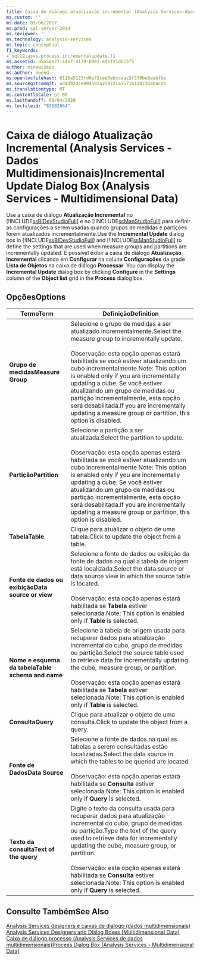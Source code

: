 ```yaml
---
title: Caixa de diálogo atualização incremental (Analysis Services-dados multidimensionais) | Microsoft Docs
ms.custom: ''
ms.date: 03/06/2017
ms.prod: sql-server-2014
ms.reviewer: ''
ms.technology: analysis-services
ms.topic: conceptual
f1_keywords:
- sql12.asvs.process.incrementalupdate.f1
ms.assetid: d5a5ae27-44e7-4179-b9e2-efbf21d6c5f5
author: minewiskan
ms.author: owend
ms.openlocfilehash: 6115a5123fd6e72cee0ebccaac5f539be8aebfbe
ms.sourcegitcommit: ad4d92dce894592a259721a1571b1d8736abacdb
ms.translationtype: MT
ms.contentlocale: pt-BR
ms.lasthandoff: 08/04/2020
ms.locfileid: "87582664"
---
```

# <a name="incremental-update-dialog-box-analysis-services---multidimensional-data"></a><span data-ttu-id="6eb62-102">Caixa de diálogo Atualização Incremental (Analysis Services - Dados Multidimensionais)</span><span class="sxs-lookup"><span data-stu-id="6eb62-102">Incremental Update Dialog Box (Analysis Services - Multidimensional Data)</span></span>
  <span data-ttu-id="6eb62-103">Use a caixa de diálogo **Atualização Incremental** no [!INCLUDE[ssBIDevStudioFull](../includes/ssbidevstudiofull-md.md)] e no [!INCLUDE[ssManStudioFull](../includes/ssmanstudiofull-md.md)] para definir as configurações a serem usadas quando grupos de medidas e partições forem atualizados incrementalmente.</span><span class="sxs-lookup"><span data-stu-id="6eb62-103">Use the **Incremental Update** dialog box in [!INCLUDE[ssBIDevStudioFull](../includes/ssbidevstudiofull-md.md)] and [!INCLUDE[ssManStudioFull](../includes/ssmanstudiofull-md.md)] to define the settings that are used when measure groups and partitions are incrementally updated.</span></span> <span data-ttu-id="6eb62-104">É possível exibir a caixa de diálogo **Atualização Incremental** clicando em **Configurar** na coluna **Configurações** da grade **Lista de Objetos** na caixa de diálogo **Processar** .</span><span class="sxs-lookup"><span data-stu-id="6eb62-104">You can display the **Incremental Update** dialog box by clicking **Configure** in the **Settings** column of the **Object list** grid in the **Process** dialog box.</span></span>  
  
## <a name="options"></a><span data-ttu-id="6eb62-105">Opções</span><span class="sxs-lookup"><span data-stu-id="6eb62-105">Options</span></span>  
  
|<span data-ttu-id="6eb62-106">Termo</span><span class="sxs-lookup"><span data-stu-id="6eb62-106">Term</span></span>|<span data-ttu-id="6eb62-107">Definição</span><span class="sxs-lookup"><span data-stu-id="6eb62-107">Definition</span></span>|  
|----------|----------------|  
|<span data-ttu-id="6eb62-108">**Grupo de medidas**</span><span class="sxs-lookup"><span data-stu-id="6eb62-108">**Measure Group**</span></span>|<span data-ttu-id="6eb62-109">Selecione o grupo de medidas a ser atualizado incrementalmente.</span><span class="sxs-lookup"><span data-stu-id="6eb62-109">Select the measure group to incrementally update.</span></span><br /><br /> <span data-ttu-id="6eb62-110">Observação: esta opção apenas estará habilitada se você estiver atualizando um cubo incrementalmente.</span><span class="sxs-lookup"><span data-stu-id="6eb62-110">Note: This option is enabled only if you are incrementally updating a cube.</span></span> <span data-ttu-id="6eb62-111">Se você estiver atualizando um grupo de medidas ou partição incrementalmente, esta opção será desabilitada.</span><span class="sxs-lookup"><span data-stu-id="6eb62-111">If you are incrementally updating a measure group or partition, this option is disabled.</span></span>|  
|<span data-ttu-id="6eb62-112">**Partição**</span><span class="sxs-lookup"><span data-stu-id="6eb62-112">**Partition**</span></span>|<span data-ttu-id="6eb62-113">Selecione a partição a ser atualizada.</span><span class="sxs-lookup"><span data-stu-id="6eb62-113">Select the partition to update.</span></span><br /><br /> <span data-ttu-id="6eb62-114">Observação: esta opção apenas estará habilitada se você estiver atualizando um cubo incrementalmente.</span><span class="sxs-lookup"><span data-stu-id="6eb62-114">Note: This option is enabled only if you are incrementally updating a cube.</span></span> <span data-ttu-id="6eb62-115">Se você estiver atualizando um grupo de medidas ou partição incrementalmente, esta opção será desabilitada.</span><span class="sxs-lookup"><span data-stu-id="6eb62-115">If you are incrementally updating a measure group or partition, this option is disabled.</span></span>|  
|<span data-ttu-id="6eb62-116">**Tabela**</span><span class="sxs-lookup"><span data-stu-id="6eb62-116">**Table**</span></span>|<span data-ttu-id="6eb62-117">Clique para atualizar o objeto de uma tabela.</span><span class="sxs-lookup"><span data-stu-id="6eb62-117">Click to update the object from a table.</span></span>|  
|<span data-ttu-id="6eb62-118">**Fonte de dados ou exibição**</span><span class="sxs-lookup"><span data-stu-id="6eb62-118">**Data source or view**</span></span>|<span data-ttu-id="6eb62-119">Selecione a fonte de dados ou exibição da fonte de dados na qual a tabela de origem está localizada.</span><span class="sxs-lookup"><span data-stu-id="6eb62-119">Select the data source or data source view in which the source table is located.</span></span><br /><br /> <span data-ttu-id="6eb62-120">Observação: esta opção apenas estará habilitada se **Tabela** estiver selecionada.</span><span class="sxs-lookup"><span data-stu-id="6eb62-120">Note: This option is enabled only if **Table** is selected.</span></span>|  
|<span data-ttu-id="6eb62-121">**Nome e esquema da tabela**</span><span class="sxs-lookup"><span data-stu-id="6eb62-121">**Table schema and name**</span></span>|<span data-ttu-id="6eb62-122">Selecione a tabela de origem usada para recuperar dados para atualização incremental do cubo, grupo de medidas ou partição.</span><span class="sxs-lookup"><span data-stu-id="6eb62-122">Select the source table used to retrieve data for incrementally updating the cube, measure group, or partition.</span></span><br /><br /> <span data-ttu-id="6eb62-123">Observação: esta opção apenas estará habilitada se **Tabela** estiver selecionada.</span><span class="sxs-lookup"><span data-stu-id="6eb62-123">Note: This option is enabled only if **Table** is selected.</span></span>|  
|<span data-ttu-id="6eb62-124">**Consulta**</span><span class="sxs-lookup"><span data-stu-id="6eb62-124">**Query**</span></span>|<span data-ttu-id="6eb62-125">Clique para atualizar o objeto de uma consulta.</span><span class="sxs-lookup"><span data-stu-id="6eb62-125">Click to update the object from a query.</span></span>|  
|<span data-ttu-id="6eb62-126">**Fonte de Dados**</span><span class="sxs-lookup"><span data-stu-id="6eb62-126">**Data Source**</span></span>|<span data-ttu-id="6eb62-127">Selecione a fonte de dados na qual as tabelas a serem consultadas estão localizadas.</span><span class="sxs-lookup"><span data-stu-id="6eb62-127">Select the data source in which the tables to be queried are located.</span></span><br /><br /> <span data-ttu-id="6eb62-128">Observação: esta opção apenas estará habilitada se **Consulta** estiver selecionada.</span><span class="sxs-lookup"><span data-stu-id="6eb62-128">Note: This option is enabled only if **Query** is selected.</span></span>|  
|<span data-ttu-id="6eb62-129">**Texto da consulta**</span><span class="sxs-lookup"><span data-stu-id="6eb62-129">**Text of the query**</span></span>|<span data-ttu-id="6eb62-130">Digite o texto da consulta usada para recuperar dados para atualização incremental do cubo, grupo de medidas ou partição.</span><span class="sxs-lookup"><span data-stu-id="6eb62-130">Type the text of the query used to retrieve data for incrementally updating the cube, measure group, or partition.</span></span><br /><br /> <span data-ttu-id="6eb62-131">Observação: esta opção apenas estará habilitada se **Consulta** estiver selecionada.</span><span class="sxs-lookup"><span data-stu-id="6eb62-131">Note: This option is enabled only if **Query** is selected.</span></span>|  
  
## <a name="see-also"></a><span data-ttu-id="6eb62-132">Consulte Também</span><span class="sxs-lookup"><span data-stu-id="6eb62-132">See Also</span></span>  
 <span data-ttu-id="6eb62-133">[Analysis Services designers e caixas de diálogo &#40;dados multidimensionais&#41;](analysis-services-designers-and-dialog-boxes-multidimensional-data.md) </span><span class="sxs-lookup"><span data-stu-id="6eb62-133">[Analysis Services Designers and Dialog Boxes &#40;Multidimensional Data&#41;](analysis-services-designers-and-dialog-boxes-multidimensional-data.md) </span></span>  
 [<span data-ttu-id="6eb62-134">Caixa de diálogo processo &#40;Analysis Services de dados multidimensionais&#41;</span><span class="sxs-lookup"><span data-stu-id="6eb62-134">Process Dialog Box &#40;Analysis Services - Multidimensional Data&#41;</span></span>](process-dialog-box-analysis-services-multidimensional-data.md)  
  
  
